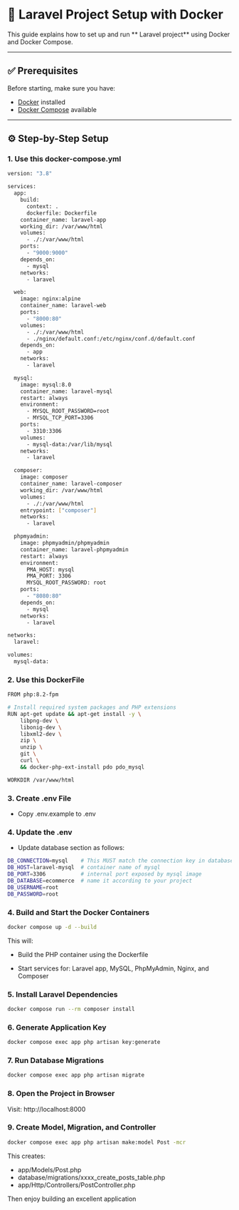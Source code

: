 # 🚀 Laravel Project Setup with Docker

This guide explains how to set up and run ** Laravel project** using Docker and Docker Compose.

---

## ✅ Prerequisites

Before starting, make sure you have:

- [Docker](https://www.docker.com/products/docker-desktop) installed
- [Docker Compose](https://docs.docker.com/compose/) available

---

## ⚙️ Step-by-Step Setup

### 1. Use this docker-compose.yml

```bash
version: "3.8"

services:
  app:
    build:
      context: .
      dockerfile: Dockerfile
    container_name: laravel-app
    working_dir: /var/www/html
    volumes:
      - ./:/var/www/html
    ports:
      - "9000:9000"
    depends_on:
      - mysql
    networks:
      - laravel

  web:
    image: nginx:alpine
    container_name: laravel-web
    ports:
      - "8000:80"
    volumes:
      - ./:/var/www/html
      - ./nginx/default.conf:/etc/nginx/conf.d/default.conf
    depends_on:
      - app
    networks:
      - laravel

  mysql:
    image: mysql:8.0
    container_name: laravel-mysql
    restart: always
    environment:
      - MYSQL_ROOT_PASSWORD=root
      - MYSQL_TCP_PORT=3306
    ports:
      - 3310:3306
    volumes:
      - mysql-data:/var/lib/mysql
    networks:
      - laravel

  composer:
    image: composer
    container_name: laravel-composer
    working_dir: /var/www/html
    volumes:
      - ./:/var/www/html
    entrypoint: ["composer"]
    networks:
      - laravel

  phpmyadmin:
    image: phpmyadmin/phpmyadmin
    container_name: laravel-phpmyadmin
    restart: always
    environment:
      PMA_HOST: mysql
      PMA_PORT: 3306
      MYSQL_ROOT_PASSWORD: root
    ports:
      - "8080:80"
    depends_on:
      - mysql
    networks:
      - laravel

networks:
  laravel:

volumes:
  mysql-data:
```

### 2. Use this DockerFile

```bash
FROM php:8.2-fpm

# Install required system packages and PHP extensions
RUN apt-get update && apt-get install -y \
    libpng-dev \
    libonig-dev \
    libxml2-dev \
    zip \
    unzip \
    git \
    curl \
    && docker-php-ext-install pdo pdo_mysql

WORKDIR /var/www/html
```

### 3. Create .env File

- Copy .env.example to .env

### 4. Update the .env

- Update database section as follows:

```bash
DB_CONNECTION=mysql    # This MUST match the connection key in database.php
DB_HOST=laravel-mysql  # container name of mysql
DB_PORT=3306           # internal port exposed by mysql image
DB_DATABASE=ecommerce  # name it according to your project
DB_USERNAME=root
DB_PASSWORD=root
```

### 4. Build and Start the Docker Containers

```bash
docker compose up -d --build
```

This will:

- Build the PHP container using the Dockerfile

- Start services for: Laravel app, MySQL, PhpMyAdmin, Nginx, and Composer

### 5. Install Laravel Dependencies

```bash
docker compose run --rm composer install
```

### 6. Generate Application Key

```bash
docker compose exec app php artisan key:generate
```

### 7. Run Database Migrations

```bash
docker compose exec app php artisan migrate
```

### 8. Open the Project in Browser

Visit: http://localhost:8000

### 9. Create Model, Migration, and Controller

```bash
docker compose exec app php artisan make:model Post -mcr
```

This creates:

- app/Models/Post.php
- database/migrations/xxxx_create_posts_table.php
- app/Http/Controllers/PostController.php

Then enjoy building an excellent application


